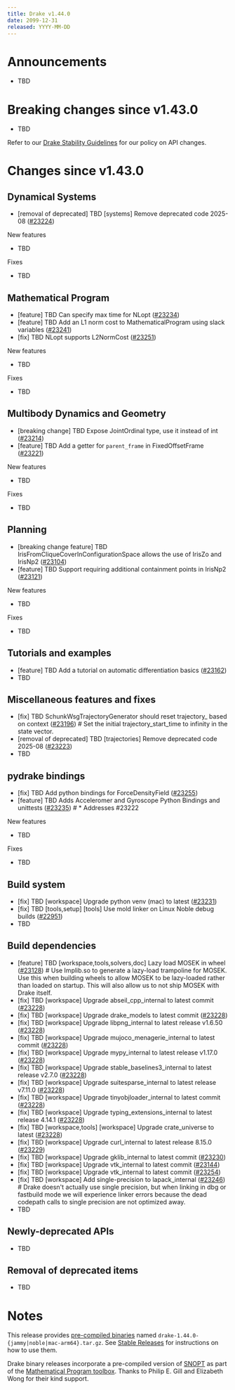 ```yaml
---
title: Drake v1.44.0
date: 2099-12-31
released: YYYY-MM-DD
---
```


# Announcements

* TBD

# Breaking changes since v1.43.0

* TBD

Refer to our [Drake Stability Guidelines](/stable.html) for our policy
on API changes.

# Changes since v1.43.0

## Dynamical Systems

<!-- <relnotes for systems go here> -->

* [removal of deprecated] TBD [systems] Remove deprecated code 2025-08 ([#23224][_#23224])

New features

* TBD

Fixes

* TBD

## Mathematical Program

<!-- <relnotes for solvers go here> -->

* [feature] TBD Can specify max time for NLopt ([#23234][_#23234])
* [feature] TBD Add an L1 norm cost to MathematicalProgram using slack variables ([#23241][_#23241])
* [fix] TBD NLopt supports L2NormCost ([#23251][_#23251])

New features

* TBD

Fixes

* TBD

## Multibody Dynamics and Geometry

<!-- <relnotes for geometry,multibody go here> -->

* [breaking change] TBD Expose JointOrdinal type, use it instead of int ([#23214][_#23214])
* [feature] TBD Add a getter for `parent_frame` in FixedOffsetFrame ([#23221][_#23221])

New features

* TBD

Fixes

* TBD

## Planning

<!-- <relnotes for planning go here> -->

* [breaking change feature] TBD IrisFromCliqueCoverInConfigurationSpace allows the use of IrisZo and IrisNp2 ([#23104][_#23104])
* [feature] TBD Support requiring additional containment points in IrisNp2 ([#23121][_#23121])

New features

* TBD

Fixes

* TBD

## Tutorials and examples

<!-- <relnotes for examples,tutorials go here> -->

* [feature] TBD Add a tutorial on automatic differentiation basics ([#23162][_#23162])
* TBD

## Miscellaneous features and fixes

<!-- <relnotes for common,math,lcm,lcmtypes,manipulation,perception,visualization go here> -->

* [fix] TBD SchunkWsgTrajectoryGenerator should reset trajectory_ based on context ([#23196][_#23196])  # Set the initial trajectory_start_time to infinity in the state vector.
* [removal of deprecated] TBD [trajectories] Remove deprecated code 2025-08 ([#23223][_#23223])
* TBD

## pydrake bindings

<!-- <relnotes for bindings go here> -->

* [fix] TBD Add python bindings for ForceDensityField ([#23255][_#23255])
* [feature] TBD Adds Acceleromer and Gyroscope Python Bindings and unittests ([#23235][_#23235])  # * Addresses #23222

New features

* TBD

Fixes

* TBD

## Build system

<!-- <relnotes for cmake,doc,setup,third_party,tools go here> -->

* [fix] TBD [workspace] Upgrade python venv (mac) to latest ([#23231][_#23231])
* [fix] TBD [tools,setup] [tools] Use mold linker on Linux Noble debug builds ([#22951][_#22951])
* TBD

## Build dependencies

<!-- <relnotes for workspace go here> -->

* [feature] TBD [workspace,tools,solvers,doc] Lazy load MOSEK in wheel ([#23128][_#23128])  # Use Implib.so to generate a lazy-load trampoline for MOSEK. Use this when building wheels to allow MOSEK to be lazy-loaded rather than loaded on startup. This will also allow us to not ship MOSEK with Drake itself.
* [fix] TBD [workspace] Upgrade abseil_cpp_internal to latest commit ([#23228][_#23228])
* [fix] TBD [workspace] Upgrade drake_models to latest commit ([#23228][_#23228])
* [fix] TBD [workspace] Upgrade libpng_internal to latest release v1.6.50 ([#23228][_#23228])
* [fix] TBD [workspace] Upgrade mujoco_menagerie_internal to latest commit ([#23228][_#23228])
* [fix] TBD [workspace] Upgrade mypy_internal to latest release v1.17.0 ([#23228][_#23228])
* [fix] TBD [workspace] Upgrade stable_baselines3_internal to latest release v2.7.0 ([#23228][_#23228])
* [fix] TBD [workspace] Upgrade suitesparse_internal to latest release v7.11.0 ([#23228][_#23228])
* [fix] TBD [workspace] Upgrade tinyobjloader_internal to latest commit ([#23228][_#23228])
* [fix] TBD [workspace] Upgrade typing_extensions_internal to latest release 4.14.1 ([#23228][_#23228])
* [fix] TBD [workspace,tools] [workspace] Upgrade crate_universe to latest ([#23228][_#23228])
* [fix] TBD [workspace] Upgrade curl_internal to latest release 8.15.0 ([#23229][_#23229])
* [fix] TBD [workspace] Upgrade gklib_internal to latest commit ([#23230][_#23230])
* [fix] TBD [workspace] Upgrade vtk_internal to latest commit ([#23144][_#23144])
* [fix] TBD [workspace] Upgrade vtk_internal to latest commit ([#23254][_#23254])
* [fix] TBD [workspace] Add single-precision to lapack_internal ([#23246][_#23246])  # Drake doesn't actually use single precision, but when linking in dbg or fastbuild mode we will experience linker errors because the dead codepath calls to single precision are not optimized away.
* TBD

## Newly-deprecated APIs

* TBD

## Removal of deprecated items

* TBD

# Notes


This release provides [pre-compiled binaries](https://github.com/RobotLocomotion/drake/releases/tag/v1.44.0) named
``drake-1.44.0-{jammy|noble|mac-arm64}.tar.gz``. See [Stable Releases](/from_binary.html#stable-releases) for instructions on how to use them.

Drake binary releases incorporate a pre-compiled version of [SNOPT](https://ccom.ucsd.edu/~optimizers/solvers/snopt/) as part of the
[Mathematical Program toolbox](https://drake.mit.edu/doxygen_cxx/group__solvers.html). Thanks to
Philip E. Gill and Elizabeth Wong for their kind support.

<!-- <begin issue links> -->
[_#22951]: https://github.com/RobotLocomotion/drake/pull/22951
[_#23104]: https://github.com/RobotLocomotion/drake/pull/23104
[_#23121]: https://github.com/RobotLocomotion/drake/pull/23121
[_#23128]: https://github.com/RobotLocomotion/drake/pull/23128
[_#23144]: https://github.com/RobotLocomotion/drake/pull/23144
[_#23162]: https://github.com/RobotLocomotion/drake/pull/23162
[_#23196]: https://github.com/RobotLocomotion/drake/pull/23196
[_#23214]: https://github.com/RobotLocomotion/drake/pull/23214
[_#23221]: https://github.com/RobotLocomotion/drake/pull/23221
[_#23223]: https://github.com/RobotLocomotion/drake/pull/23223
[_#23224]: https://github.com/RobotLocomotion/drake/pull/23224
[_#23228]: https://github.com/RobotLocomotion/drake/pull/23228
[_#23229]: https://github.com/RobotLocomotion/drake/pull/23229
[_#23230]: https://github.com/RobotLocomotion/drake/pull/23230
[_#23231]: https://github.com/RobotLocomotion/drake/pull/23231
[_#23234]: https://github.com/RobotLocomotion/drake/pull/23234
[_#23235]: https://github.com/RobotLocomotion/drake/pull/23235
[_#23241]: https://github.com/RobotLocomotion/drake/pull/23241
[_#23246]: https://github.com/RobotLocomotion/drake/pull/23246
[_#23251]: https://github.com/RobotLocomotion/drake/pull/23251
[_#23254]: https://github.com/RobotLocomotion/drake/pull/23254
[_#23255]: https://github.com/RobotLocomotion/drake/pull/23255
<!-- <end issue links> -->

<!--
  Current oldest_commit 2a041e59c6bf946cbf5516bb891bbbd7add8c853 (exclusive).
  Current newest_commit 0ae3b99ed0b87602cdc29c47595c569b6de65680 (inclusive).
-->

